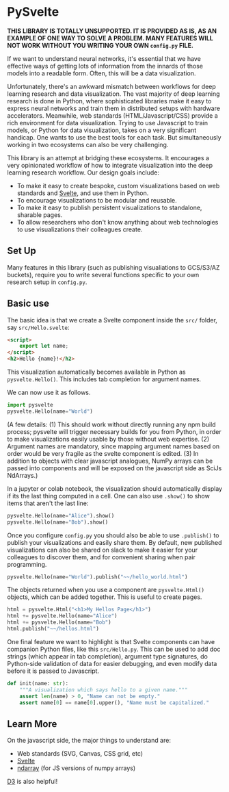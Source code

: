# PySvelte

**THIS LIBRARY IS TOTALLY UNSUPPORTED. IT IS PROVIDED AS IS, AS AN EXAMPLE OF ONE WAY TO SOLVE A PROBLEM. MANY FEATURES WILL NOT WORK WITHOUT YOU WRITING YOUR OWN `config.py` FILE.**

If we want to understand neural networks, it's essential that we have effective ways of getting lots of information from the innards of those models into a readable form. Often, this will be a data visualization.

Unfortunately, there's an awkward mismatch between workflows for deep learning research and data visualization. The vast majority of deep learning research is done in Python, where sophisticated libraries make it easy to express neural networks and train them in distributed setups with hardware accelerators. Meanwhile, web standards (HTML/Javascript/CSS) provide a rich environment for data visualization. Trying to use Javascript to train models, or Python for data visualization, takes on a very significant handicap. One wants to use the best tools for each task. But simultaneously working in two ecosystems can also be very challenging.

This library is an attempt at bridging these ecosystems. It encourages a very opinionated workflow of how to integrate visualization into the deep learning research workflow. Our design goals include:
* To make it easy to create bespoke, custom visualizations based on web standards and [Svelte](https://svelte.dev/), and use them in Python.
* To encourage visualizations to be modular and reusable.
* To make it easy to publish persistent visualizations to standalone, sharable pages.
* To allow researchers who don't know anything about web technologies to use visualizations their colleagues create.

## Set Up

Many features in this library (such as publishing visualiations to GCS/S3/AZ buckets), require you to write several functions specific to your own research setup in `config.py`.

## Basic use

The basic idea is that we create a Svelte component inside the `src/` folder, say `src/Hello.svelte`:

```html
<script>
    export let name;
</script>
<h2>Hello {name}!</h2>
```

This visualization automatically becomes available in Python as `pysvelte.Hello()`. This includes tab completion for argument names.

We can now use it as follows.

```py
import pysvelte
pysvelte.Hello(name="World")
```

(A few details: (1) This should work without directly running any npm build process; pysvelte will trigger necessary builds for you from Python, in order to make visualizations easily usable by those without web expertise. (2) Argument names are mandatory, since mapping argument names based on order would be very fragile as the svelte component is edited. (3) In addition to objects with clear javascript analogues, NumPy arrays can be passed into components and will be exposed on the javascript side as SciJs NdArrays.)

In a jupyter or colab notebook, the visualization should automatically display if its the last thing computed in a cell. One can also use `.show()` to show items that aren't the last line:

```py
pysvelte.Hello(name="Alice").show()
pysvelte.Hello(name="Bob").show()
```

Once you configure `config.py` you should also be able to use `.publish()` to publish your visualizations and easily share them. By default, new published visualizations can also be shared on slack to make it easier for your colleagues to discover them, and for convenient sharing when pair programming.

```py
pysvelte.Hello(name="World").publish("~~/hello_world.html")
```

The objects returned when you use a component are `pysvelte.Html()` objects, which can be added together. This is useful to create pages.

```py
html = pysvelte.Html("<h1>My Hellos Page</h1>")
html += pysvelte.Hello(name="Alice")
html += pysvelte.Hello(name="Bob")
html.publish("~~/hellos.html")
```

One final feature we want to highlight is that Svelte components can have companion Python files, like this `src/Hello.py`. This can be used to add doc strings (which appear in tab completion), argument type signatures, do Python-side validation of data for easier debugging, and even modify data before it is passed to Javascript.

```py
def init(name: str):
    """A visualization which says hello to a given name."""
    assert len(name) > 0, "Name can not be empty."
    assert name[0] == name[0].upper(), "Name must be capitalized."
```




## Learn More

On the javascript side, the major things to understand are:

* Web standards (SVG, Canvas, CSS grid, etc)
* [Svelte](https://svelte.dev/)
* [ndarray](https://github.com/scijs/ndarray) (for JS versions of numpy arrays)

[D3](https://d3js.org/) is also helpful!
